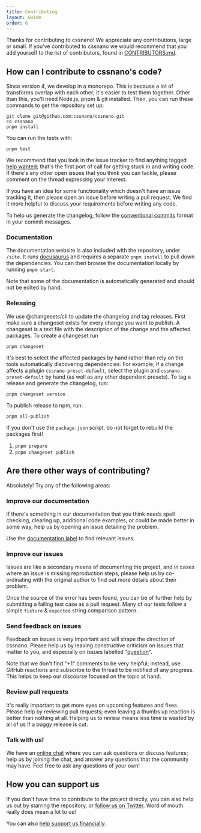 ```yaml
---
title: Contributing
layout: Guide
order: 6
---
```


<!-- This file was automatically generated. -->


Thanks for contributing to cssnano! We appreciate any contributions,
large or small. If you've contributed to cssnano we would recommend that
you add yourself to the list of contributors, found in [CONTRIBUTORS.md].

[CONTRIBUTORS.md]: https://github.com/cssnano/cssnano/blob/master/CONTRIBUTORS.md


## How can I contribute to cssnano's code?

Since version 4, we develop in a monorepo. This is because a lot of transforms overlap with each other; it's
easier to test them together. Other than this, you'll need Node.js, pnpm &
git installed. Then, you can run these commands to get the repository set up:

```
git clone git@github.com:cssnano/cssnano.git
cd cssnano
pnpm install
```

You can run the tests with:

```
pnpm test
```

We recommend that you look in the issue tracker to find anything tagged
[help wanted][help wanted]; that's the first port of call for getting stuck
in and writing code. If there's any other open issues that you think you can
tackle, please comment on the thread expressing your interest.

If you have an idea for some functionality which doesn't have an issue tracking
it, then please open an issue before writing a pull request. We find it more
helpful to discuss your requirements before writing any code.

To help us generate the changelog, follow the [conventional commits](https://www.conventionalcommits.org/en/v1.0.0/) format in your commit messages.

### Documentation

The documentation website is also included with the repository, under `/site`.
It runs [docusaurus](https://docusaurus.io) and requires a separate `pnpm install`
to pull down the dependencies. You can then browse the documentation locally
by running `pnpm start`.

Note that some of the documentation is automatically generated and should not
be edited by hand.

### Releasing

We use @changesets/cli to update the changelog and tag releases.
First make sure a changeset exists for every change you want to publish. A changeset is a text file
with the description of the change and the affected packages.
To create a changeset run

```
pnpm changeset
```

It's best to select the affected packages by hand rather than rely on the tools automatically
discovering dependencies. For example, if a change affects a plugin `cssnano-preset-default`,
select the plugin and `cssnano-preset-default` by hand (as well as any other dependent presets).
To tag a release and generate the changelog, run:

```
pnpm changeset version
```

To publish release to npm, run:

```
pnpm all-publish
```

If you don't use the `package.json` script, do not forget to rebuild the packages first!

1. `pnpm prepare`
2. `pnpm changeset publish`


## Are there other ways of contributing?

Absolutely! Try any of the following areas:

### Improve our documentation

If there's something in our documentation that you think needs spell checking,
clearing up, additional code examples, or could be made better in some way,
help us by opening an issue detailing the problem.

Use the [documentation label][documentation] to find relevant issues.

### Improve our issues

Issues are like a secondary means of documenting the project, and in cases where
an issue is missing reproduction steps, please help us by co-ordinating with
the original author to find out more details about their problem.

Once the source of the error has been found, you can be of further help by
submitting a failing test case as a pull request. Many of our tests follow a
simple `fixture` & `expected` string comparison pattern.

### Send feedback on issues

Feedback on issues is very important and will shape the direction of cssnano.
Please help us by leaving constructive criticism on issues that matter to you,
and especially on issues labelled "[question][question]".

Note that we don't find "+1" comments to be very helpful; instead, use GitHub
reactions and subscribe to the thread to be notified of any progress. This helps
to keep our discourse focused on the topic at hand.

### Review pull requests

It's really important to get more eyes on upcoming features and fixes. Please
help by reviewing pull requests; even leaving a thumbs up reaction is better
than nothing at all. Helping us to review means less time is wasted by all of
us if a buggy release is cut.

### Talk with us!

We have an [online chat][chat] where you can ask questions or discuss features;
help us by joining the chat, and answer any questions that the community may
have. Feel free to ask any questions of your own!


## How you can support us

If you don't have time to contribute to the project directly, you can also
help us out by starring the repository, or [follow us on Twitter][twitter].
Word of mouth really does mean a lot to us!

You can also [help support us financially](/docs/support-us/).

[chat]: https://gitter.im/postcss/postcss

[documentation]: https://github.com/cssnano/cssnano/labels/documentation

[help wanted]: https://github.com/cssnano/cssnano/labels/help%20wanted

[question]: https://github.com/cssnano/cssnano/labels/question

[twitter]: https://twitter.com/cssnano_
